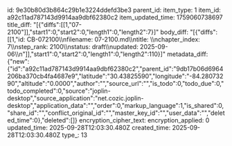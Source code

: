 id: 9e30b80d3b864c29b1e3224ddefd3be3
parent_id: 
item_type: 1
item_id: a92c11ad787143d9914aa9dbf62380c2
item_updated_time: 1759060738697
title_diff: "[{\"diffs\":[[1,\"07-2100\"]],\"start1\":0,\"start2\":0,\"length1\":0,\"length2\":7}]"
body_diff: "[{\"diffs\":[[1,\"id: CB-072100\\\nfilename: 07-2100.md\\\ntitle: \\\nchapter_index: 7\\\nstep_rank: 2100\\\nstatus: draft\\\nupdated: 2025-09-06\\\n\"]],\"start1\":0,\"start2\":0,\"length1\":0,\"length2\":110}]"
metadata_diff: {"new":{"id":"a92c11ad787143d9914aa9dbf62380c2","parent_id":"9db17b06d6964206ba370cb4fa4687e9","latitude":"30.43825590","longitude":"-84.28073290","altitude":"0.0000","author":"","source_url":"","is_todo":0,"todo_due":0,"todo_completed":0,"source":"joplin-desktop","source_application":"net.cozic.joplin-desktop","application_data":"","order":0,"markup_language":1,"is_shared":0,"share_id":"","conflict_original_id":"","master_key_id":"","user_data":"","deleted_time":0},"deleted":[]}
encryption_cipher_text: 
encryption_applied: 0
updated_time: 2025-09-28T12:03:30.480Z
created_time: 2025-09-28T12:03:30.480Z
type_: 13
